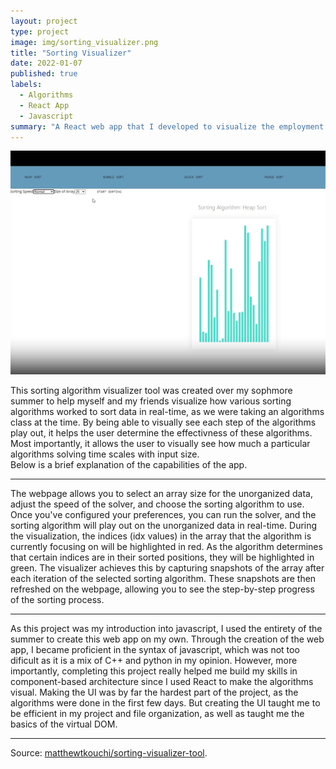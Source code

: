 ```yaml
---
layout: project
type: project
image: img/sorting_visualizer.png
title: "Sorting Visualizer"
date: 2022-01-07
published: true
labels:
  - Algorithms
  - React App
  - Javascript
summary: "A React web app that I developed to visualize the employment of various sorting algorithms on unorganized data."
---
```


<img width="600px" class="img-fluid" src="../img/react_app.png"><br>

This sorting algorithm visualizer tool was created over my sophmore summer to help myself and my friends visualize how various sorting algorithms worked to sort data in real-time, as we were taking an algorithms class at the time. By being able to visually see each step of the algorithms play out, it helps the user determine the effectivness of these algorithms. Most importantly, it allows the user to visually see how much a particular algorithms solving time scales with input size. <br>
Below is a brief explanation of the capabilities of the app.

<hr>

The webpage allows you to select an array size for the unorganized data, adjust the speed of the solver, and choose the sorting algorithm to use. Once you've configured your preferences, you can run the solver, and the sorting algorithm will play out on the unorganized data in real-time. During the visualization, the indices (idx values) in the array that the algorithm is currently focusing on will be highlighted in red. As the algorithm determines that certain indices are in their sorted positions, they will be highlighted in green. The visualizer achieves this by capturing snapshots of the array after each iteration of the selected sorting algorithm. These snapshots are then refreshed on the webpage, allowing you to see the step-by-step progress of the sorting process.

<hr>
As this project was my introduction into javascript, I used the entirety of the summer to create this web app on my own. Through the creation of the web app, I became proficient in the syntax of javascript, which was not too dificult as it is a mix of C++ and python in my opinion. However, more importantly, completing this project really helped me build my skills in component-based architecture since I used React to make the algorithms visual. Making the UI was by far the hardest part of the project, as the algorithms were done in the first few days. But creating the UI taught me to be efficient in my project and file organization, as well as taught me the basics of the virtual DOM.


<hr>
Source: <a href="https://github.com/matthewtkouchi/sorting-visualizer-tool"><i class="large github icon "></i>matthewtkouchi/sorting-visualizer-tool</a>.
